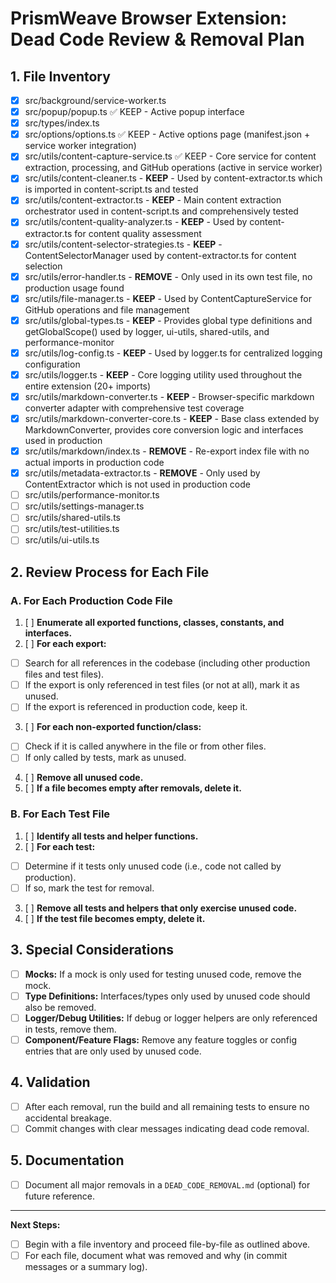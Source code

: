 # PrismWeave Browser Extension: Dead Code Review & Removal Plan

## 1. File Inventory

- [x] src/background/service-worker.ts
- [x] src/popup/popup.ts ✅ KEEP - Active popup interface
- [x] src/types/index.ts
- [x] src/options/options.ts ✅ KEEP - Active options page (manifest.json +
      service worker integration)
- [x] src/utils/content-capture-service.ts ✅ KEEP - Core service for content
      extraction, processing, and GitHub operations (active in service worker)
- [x] src/utils/content-cleaner.ts - **KEEP** - Used by content-extractor.ts
      which is imported in content-script.ts and tested
- [x] src/utils/content-extractor.ts - **KEEP** - Main content extraction
      orchestrator used in content-script.ts and comprehensively tested
- [x] src/utils/content-quality-analyzer.ts - **KEEP** - Used by
      content-extractor.ts for content quality assessment
- [x] src/utils/content-selector-strategies.ts - **KEEP** -
      ContentSelectorManager used by content-extractor.ts for content selection
- [x] src/utils/error-handler.ts - **REMOVE** - Only used in its own test file,
      no production usage found
- [x] src/utils/file-manager.ts - **KEEP** - Used by ContentCaptureService for
      GitHub operations and file management
- [x] src/utils/global-types.ts - **KEEP** - Provides global type definitions
      and getGlobalScope() used by logger, ui-utils, shared-utils, and
      performance-monitor
- [x] src/utils/log-config.ts - **KEEP** - Used by logger.ts for centralized
      logging configuration
- [x] src/utils/logger.ts - **KEEP** - Core logging utility used throughout the
      entire extension (20+ imports)
- [x] src/utils/markdown-converter.ts - **KEEP** - Browser-specific markdown
      converter adapter with comprehensive test coverage
- [x] src/utils/markdown-converter-core.ts - **KEEP** - Base class extended by
      MarkdownConverter, provides core conversion logic and interfaces used in
      production
- [x] src/utils/markdown/index.ts - **REMOVE** - Re-export index file with no
      actual imports in production code
- [x] src/utils/metadata-extractor.ts - **REMOVE** - Only used by
      ContentExtractor which is not used in production code
- [ ] src/utils/performance-monitor.ts
- [ ] src/utils/settings-manager.ts
- [ ] src/utils/shared-utils.ts
- [ ] src/utils/test-utilities.ts
- [ ] src/utils/ui-utils.ts

## 2. Review Process for Each File

### A. For Each Production Code File

1. [ ] **Enumerate all exported functions, classes, constants, and interfaces.**
2. [ ] **For each export:**

- [ ] Search for all references in the codebase (including other production
      files and test files).
- [ ] If the export is only referenced in test files (or not at all), mark it as
      unused.
- [ ] If the export is referenced in production code, keep it.

3. [ ] **For each non-exported function/class:**

- [ ] Check if it is called anywhere in the file or from other files.
- [ ] If only called by tests, mark as unused.

4. [ ] **Remove all unused code.**
5. [ ] **If a file becomes empty after removals, delete it.**

### B. For Each Test File

1. [ ] **Identify all tests and helper functions.**
2. [ ] **For each test:**

- [ ] Determine if it tests only unused code (i.e., code not called by
      production).
- [ ] If so, mark the test for removal.

3. [ ] **Remove all tests and helpers that only exercise unused code.**
4. [ ] **If the test file becomes empty, delete it.**

## 3. Special Considerations

- [ ] **Mocks:** If a mock is only used for testing unused code, remove the
      mock.
- [ ] **Type Definitions:** Interfaces/types only used by unused code should
      also be removed.
- [ ] **Logger/Debug Utilities:** If debug or logger helpers are only referenced
      in tests, remove them.
- [ ] **Component/Feature Flags:** Remove any feature toggles or config entries
      that are only used by unused code.

## 4. Validation

- [ ] After each removal, run the build and all remaining tests to ensure no
      accidental breakage.
- [ ] Commit changes with clear messages indicating dead code removal.

## 5. Documentation

- [ ] Document all major removals in a `DEAD_CODE_REMOVAL.md` (optional) for
      future reference.

---

**Next Steps:**

- [ ] Begin with a file inventory and proceed file-by-file as outlined above.
- [ ] For each file, document what was removed and why (in commit messages or a
      summary log).
